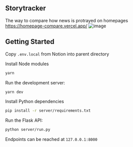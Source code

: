 ## Storytracker
The way to compare how news is protrayed on homepages
https://homepage-compare.vercel.app/
![image](https://user-images.githubusercontent.com/62365251/219252852-22a959c8-337f-4803-bee4-3c4c23f6aecc.png)

## Getting Started

Copy `.env.local` from Notion into parent directory

Install Node modules
```bash
yarn
```

Run the development server:

```bash
yarn dev
```

Install Python dependencies
```bash
pip install -r server/requirements.txt
```

Run the Flask API:
```bash
python server/run.py
```

Endpoints can be reached at `127.0.0.1:8000`
